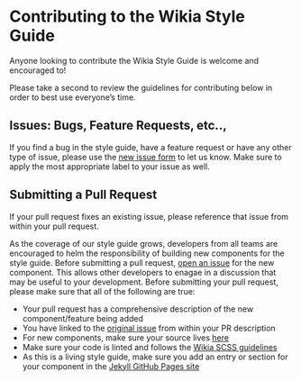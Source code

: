 # Contributing to the Wikia Style Guide

Anyone looking to contribute the Wikia Style Guide is welcome and encouraged to!

Please take a second to review the guidelines for contributing below in order to best use everyone’s time.

## Issues: Bugs, Feature Requests, etc..,
If you find a bug in the style guide, have a feature request or have any other type of issue, please use the [new issue form](https://github.com/Wikia/style-guide/issues/new) to let us know. Make sure to apply the most appropriate label to your issue as well.

## Submitting a Pull Request
If your pull request fixes an existing issue, please reference that issue from within your pull request.

As the coverage of our style guide grows, developers from all teams are encouraged to helm the responsibility of building new components for the style guide. Before submitting a pull request, [open an issue](https://github.com/Wikia/style-guide/issues/new) for the new component. This allows other developers to enagae in a discussion that may be useful to your development.
Before submitting your pull request, please make sure that all of the following are true:
* Your pull request has a comprehensive description of the new component/feature being added
* You have linked to the [original issue](https://github.com/Wikia/style-guide/issues) from within your PR description
* For new components, make sure your source lives [here](https://github.com/Wikia/style-guide/tree/master/src/scss/lib/components)
* Make sure your code is linted and follows the [Wikia SCSS guidelines](https://github.com/Wikia/guidelines/tree/master/SCSS)
* As this is a living style guide, make sure you add an entry or section for your component in the [Jekyll GitHub Pages site](https://github.com/Wikia/style-guide/tree/gh-pages)


